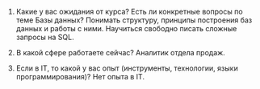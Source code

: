 1) Какие у вас ожидания от курса? Есть ли конкретные вопросы по теме Базы данных?
Понимать структуру, принципы построения баз данных и работы с ними. 
Научиться свободно писать сложные запросы на SQL.

2) В какой сфере работаете сейчас?
Аналитик отдела продаж.

3) Если в IT, то какой у вас опыт (инструменты, технологии, языки программирования)?
Нет опыта в IT.
